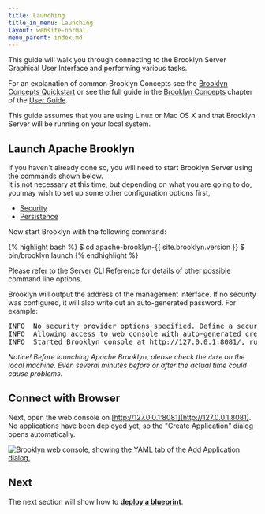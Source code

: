 ```yaml
---
title: Launching
title_in_menu: Launching
layout: website-normal
menu_parent: index.md
---
```


This guide will walk you through connecting to the Brooklyn Server Graphical User Interface and performing various tasks.

For an explanation of common Brooklyn Concepts see the [Brooklyn Concepts Quickstart](../../start/concept-quickstart.html) or see the  full guide in the [Brooklyn Concepts](../../concepts) chapter of the [User Guide](../../).

This guide assumes that you are using Linux or Mac OS X and that Brooklyn Server will be running on your local system.

## Launch Apache Brooklyn

If you haven't already done so, you will need to start Brooklyn Server using the commands shown below.  
It is not necessary at this time, but depending on what you are going to do, 
you may wish to set up some other configuration options first,
 
* [Security](../brooklyn_properties.html)
* [Persistence](../persistence/)

Now start Brooklyn with the following command:

{% highlight bash %}
$ cd apache-brooklyn-{{ site.brooklyn.version }}
$ bin/brooklyn launch
{% endhighlight %}

Please refer to the [Server CLI Reference](../server-cli-reference.html) for details of other possible command line options.

Brooklyn will output the address of the management interface. If no security was configured, it will
also write out an auto-generated password. For example:

<pre>
INFO  No security provider options specified. Define a security provider or users to prevent a random password being created and logged.
INFO  Allowing access to web console with auto-generated credentials brooklyn:sRIEcy4xAl
INFO  Started Brooklyn console at http://127.0.0.1:8081/, running classpath://brooklyn.war@
</pre>

_Notice! Before launching Apache Brooklyn, please check the `date` on the local machine.
Even several minutes before or after the actual time could cause problems._


## Connect with Browser

Next, open the web console on [http://127.0.0.1:8081](http://127.0.0.1:8081). 
No applications have been deployed yet, so the "Create Application" dialog opens automatically.

[![Brooklyn web console, showing the YAML tab of the Add Application dialog.](images/add-application-catalog-web-cluster-with-db.png)](images/add-application-catalog-web-cluster-with-db-large.png)


## Next
The next section will show how to **[deploy a blueprint](blueprints.html)**.